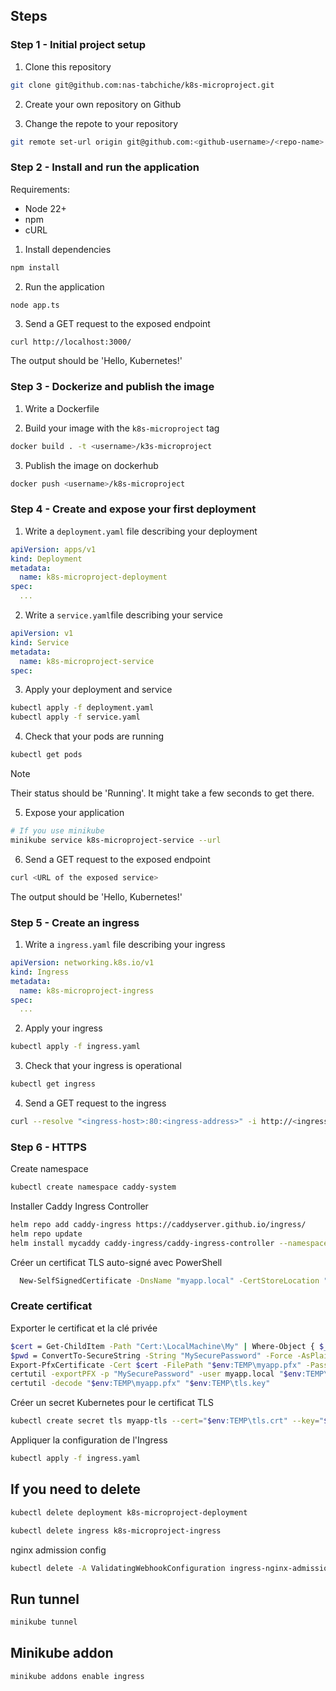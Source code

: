## Steps

### Step 1 - Initial project setup

1. Clone this repository

```bash
git clone git@github.com:nas-tabchiche/k8s-microproject.git
```

2. Create your own repository on Github

3. Change the repote to your repository

```bash
git remote set-url origin git@github.com:<github-username>/<repo-name>.git
```

### Step 2 - Install and run the application

Requirements:
- Node 22+
- npm
- cURL

1. Install dependencies

```bash
npm install
```

2. Run the application

```
node app.ts
```

3. Send a GET request to the exposed endpoint

```bash
curl http://localhost:3000/
```

The output should be 'Hello, Kubernetes!'

### Step 3 - Dockerize and publish the image

1. Write a Dockerfile

2. Build your image with the `k8s-microproject` tag

```bash
docker build . -t <username>/k3s-microproject
```

3. Publish the image on dockerhub

```bash
docker push <username>/k8s-microproject
```

### Step 4 - Create and expose your first deployment

1. Write a `deployment.yaml` file describing your deployment

```yaml
apiVersion: apps/v1
kind: Deployment
metadata:
  name: k8s-microproject-deployment
spec:
  ...
```

2. Write a `service.yaml`file describing your service

```yaml
apiVersion: v1
kind: Service
metadata:
  name: k8s-microproject-service
spec:
```

3. Apply your deployment and service

```bash
kubectl apply -f deployment.yaml
kubectl apply -f service.yaml
```

4. Check that your pods are running

```bash
kubectl get pods
```

> [!NOTE]
> Their status should be 'Running'. It might take a few seconds to get there.

5. Expose your application

```bash
# If you use minikube
minikube service k8s-microproject-service --url
```

6. Send a GET request to the exposed endpoint

```bash
curl <URL of the exposed service>
```

The output should be 'Hello, Kubernetes!'

### Step 5 - Create an ingress

1. Write a `ingress.yaml` file describing your ingress

```yaml
apiVersion: networking.k8s.io/v1
kind: Ingress
metadata:
  name: k8s-microproject-ingress
spec:
  ...
```

2. Apply your ingress

```bash
kubectl apply -f ingress.yaml
```

3. Check that your ingress is operational

```bash
kubectl get ingress
```

4. Send a GET request to the ingress

```bash
curl --resolve "<ingress-host>:80:<ingress-address>" -i http://<ingress-host>/
```

### Step 6 - HTTPS

Create namespace
```bash
kubectl create namespace caddy-system
```

Installer Caddy Ingress Controller
```bash
helm repo add caddy-ingress https://caddyserver.github.io/ingress/
helm repo update
helm install mycaddy caddy-ingress/caddy-ingress-controller --namespace caddy-system --set ingressController.enabled=true
```

Créer un certificat TLS auto-signé avec PowerShell
```bash
  New-SelfSignedCertificate -DnsName "myapp.local" -CertStoreLocation "Cert:\LocalMachine\My" -KeyExportPolicy Exportable -NotAfter (Get-Date).AddYears(1)
```

### Create certificat
Exporter le certificat et la clé privée
```bash
$cert = Get-ChildItem -Path "Cert:\LocalMachine\My" | Where-Object { $_.DnsNameList -contains "myapp.local" }
$pwd = ConvertTo-SecureString -String "MySecurePassword" -Force -AsPlainText
Export-PfxCertificate -Cert $cert -FilePath "$env:TEMP\myapp.pfx" -Password $pwd
certutil -exportPFX -p "MySecurePassword" -user myapp.local "$env:TEMP\myapp.pfx" NoChain
certutil -decode "$env:TEMP\myapp.pfx" "$env:TEMP\tls.key"

```

Créer un secret Kubernetes pour le certificat TLS
```bash
kubectl create secret tls myapp-tls --cert="$env:TEMP\tls.crt" --key="$env:TEMP\tls.key" --namespace caddy-system
```

Appliquer la configuration de l'Ingress
```bash
kubectl apply -f ingress.yaml
```

## If you need to delete
```bash
kubectl delete deployment k8s-microproject-deployment
```

```bash
kubectl delete ingress k8s-microproject-ingress
```

nginx admission config
```bash
kubectl delete -A ValidatingWebhookConfiguration ingress-nginx-admission
```

## Run tunnel
```bash
minikube tunnel
```

## Minikube addon
```bash
minikube addons enable ingress
```